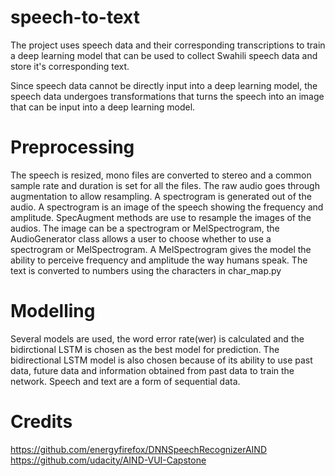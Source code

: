 # speech-to-text
The project uses speech data and their corresponding transcriptions to train a deep learning model that can be used to collect Swahili speech data and store it's corresponding text.

Since speech data cannot be directly input into a deep learning model, the speech data undergoes transformations that turns the speech into an image that can be input into a deep learning model.

# Preprocessing
The speech is resized, mono files are converted to stereo and a common sample rate and duration is set for all the files. The raw audio goes through augmentation to allow resampling. A spectrogram is generated out of the audio. A spectrogram is an image of the speech showing the frequency and amplitude. SpecAugment methods are use to resample the images of the audios. The image can be a spectrogram or MelSpectrogram, the AudioGenerator class allows a user to choose whether to use a spectrogram or MelSpectrogram. A MelSpectrogram gives the model the ability to perceive frequency and amplitude the way humans speak. 
The text is converted to numbers using the characters in char_map.py

# Modelling
Several models are used, the word error rate(wer) is calculated and the bidirctional LSTM is chosen as the best model for prediction. The bidirectional LSTM model is also chosen because of its ability to use past data, future data and information obtained from past data to train the network. Speech and text are a form of sequential data.

# Credits
https://github.com/energyfirefox/DNNSpeechRecognizerAIND
https://github.com/udacity/AIND-VUI-Capstone

